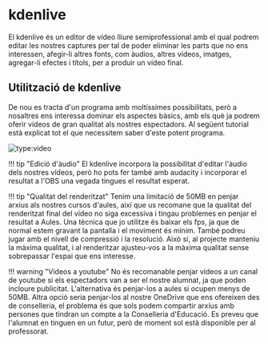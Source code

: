 # kdenlive

El kdenlive és un editor de vídeo lliure semiprofessional amb el qual podrem editar les nostres captures per tal de poder eliminar les parts que no ens interessen, afegir-li altres fonts, com àudios, altres vídeos, imatges, agregar-li efectes i títols, per a produir un vídeo final.

## Utilització de kdenlive

De nou es tracta d'un programa amb moltíssimes possibilitats, però a nosaltres ens interessa dominar els aspectes bàsics, amb els què ja podrem oferir vídeos de gran qualitat als nostres espectadors. Al següent tutorial està explicat tot el que necessitem saber d'este potent programa.

![type:video](https://www.youtube.com/embed/YDyFJ6eLcbk)

!!! tip "Edició d'àudio"
    El kdenlive incorpora la possibilitat d'editar l'àudio dels nostres vídeos, però ho pots fer també amb audacity i incorporar el resultat a l'OBS una vegada tingues el resultat esperat.

!!! tip "Qualitat del renderitzat"
    Tenim una limitació de 50MB en penjar arxius als nostres cursos d'aules, així que us recomane que la qualitat del renderitzat final del vídeo no siga excessiva i tingau problemes en penjar el resultat a Aules. Una tècnica que jo utilitze és baixar els fps, ja que de normal estem gravant la pantalla i el moviment és mínim. També podreu jugar amb el nivell de compressió i la resolució. Això sí, al projecte manteniu la màxima qualitat, i al renderitzar ajusteu-vos a la màxima qualitat sense sobrepassar l'espai que ens interesse.

!!! warning "Vídeos a youtube"
    No és recomanable penjar vídeos a un canal de youtube si els espectadors van a ser el nostre alumnat, ja que poden incloure publicitat. L'alternativa és penjar-los a aules si ocupen menys de 50MB. Altra opció seria penjar-los al nostre OneDrive que ens ofereixen des de conselleria, el problema és que sols podem compartir arxius amb persones que tindran un compte a la Conselleria d'Educació. Es preveu que l'alumnat en tinguen en un futur, però de moment sol està disponible per al professorat.